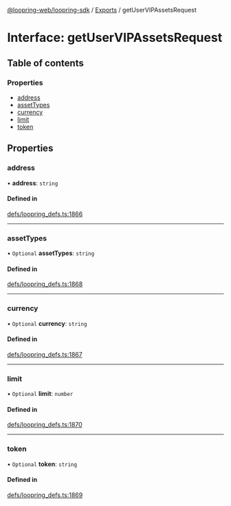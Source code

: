 [@loopring-web/loopring-sdk](../README.md) / [Exports](../modules.md) / getUserVIPAssetsRequest

# Interface: getUserVIPAssetsRequest

## Table of contents

### Properties

- [address](getUserVIPAssetsRequest.md#address)
- [assetTypes](getUserVIPAssetsRequest.md#assettypes)
- [currency](getUserVIPAssetsRequest.md#currency)
- [limit](getUserVIPAssetsRequest.md#limit)
- [token](getUserVIPAssetsRequest.md#token)

## Properties

### address

• **address**: `string`

#### Defined in

[defs/loopring_defs.ts:1866](https://github.com/Loopring/loopring_sdk/blob/1d20f38/src/defs/loopring_defs.ts#L1866)

___

### assetTypes

• `Optional` **assetTypes**: `string`

#### Defined in

[defs/loopring_defs.ts:1868](https://github.com/Loopring/loopring_sdk/blob/1d20f38/src/defs/loopring_defs.ts#L1868)

___

### currency

• `Optional` **currency**: `string`

#### Defined in

[defs/loopring_defs.ts:1867](https://github.com/Loopring/loopring_sdk/blob/1d20f38/src/defs/loopring_defs.ts#L1867)

___

### limit

• `Optional` **limit**: `number`

#### Defined in

[defs/loopring_defs.ts:1870](https://github.com/Loopring/loopring_sdk/blob/1d20f38/src/defs/loopring_defs.ts#L1870)

___

### token

• `Optional` **token**: `string`

#### Defined in

[defs/loopring_defs.ts:1869](https://github.com/Loopring/loopring_sdk/blob/1d20f38/src/defs/loopring_defs.ts#L1869)
